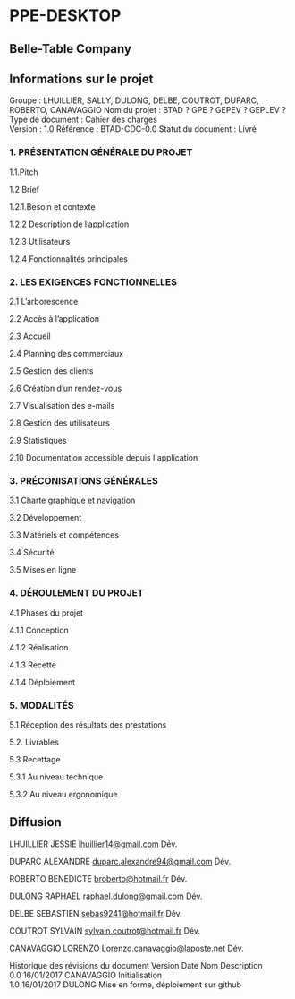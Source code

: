 # PPE-DESKTOP
## Belle-Table Company

## Informations sur le projet
Groupe :  	LHUILLIER, SALLY, DULONG, DELBE, COUTROT, DUPARC, ROBERTO, CANAVAGGIO 
Nom du projet :  	BTAD ? GPE ? GEPEV ? GEPLEV ?
Type de document :  	Cahier des charges  
Version :  	1.0 
Référence :  	BTAD-CDC-0.0
Statut du document :  	Livré


### 1. PRÉSENTATION GÉNÉRALE DU PROJET
 

1.1.Pitch

1.2 Brief

1.2.1.Besoin et contexte

1.2.2 Description de l’application

1.2.3 Utilisateurs

1.2.4 Fonctionnalités principales

  
### 2. LES EXIGENCES FONCTIONNELLES
 
2.1 L’arborescence
 
2.2 Accès à l’application 
 
2.3 Accueil
 
2.4 Planning des commerciaux

2.5 Gestion des clients

2.6 Création d’un rendez-vous
 
2.7 Visualisation des e-mails

2.8 Gestion des utilisateurs

2.9 Statistiques

2.10 Documentation accessible depuis l'application
 

### 3. PRÉCONISATIONS GÉNÉRALES
 
3.1 Charte graphique et navigation
 
3.2 Développement
 
3.3 Matériels et compétences

3.4 Sécurité

3.5 Mises en ligne
 
### 4. DÉROULEMENT DU PROJET
 
4.1 Phases du projet
 
4.1.1 Conception

4.1.2 Réalisation

4.1.3 Recette

4.1.4 Déploiement


### 5. MODALITÉS
 
5.1 Réception des résultats des prestations
                                                                                   
5.2. Livrables

5.3 Recettage
 
5.3.1 Au niveau technique

5.3.2 Au niveau ergonomique


## Diffusion	   
LHUILLIER JESSIE  lhuillier14@gmail.com  Dév.	   

DUPARC ALEXANDRE duparc.alexandre94@gmail.com Dév.
 
ROBERTO BENEDICTE broberto@hotmail.fr Dév. 

DULONG RAPHAEL 	raphael.dulong@gmail.com Dév.
 
DELBE SEBASTIEN  sebas9241@hotmail.fr Dév. 

COUTROT SYLVAIN	sylvain.coutrot@hotmail.fr Dév.

CANAVAGGIO LORENZO Lorenzo.canavaggio@laposte.net Dév.

Historique	 des révisions du document
Version	   	Date	   	Nom	   	Description	   
0.0	   	16/01/2017	CANAVAGGIO	Initialisation   
1.0	   	16/01/2017	DULONG	   	Mise en forme, déploiement sur github   
